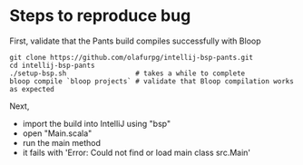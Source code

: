 # Steps to reproduce bug

First, validate that the Pants build compiles successfully with Bloop
```
git clone https://github.com/olafurpg/intellij-bsp-pants.git
cd intellij-bsp-pants
./setup-bsp.sh                 # takes a while to complete
bloop compile `bloop projects` # validate that Bloop compilation works as expected
```

Next,
* import the build into IntelliJ using "bsp"
* open "Main.scala"
* run the main method
* it fails with 'Error: Could not find or load main class src.Main'
